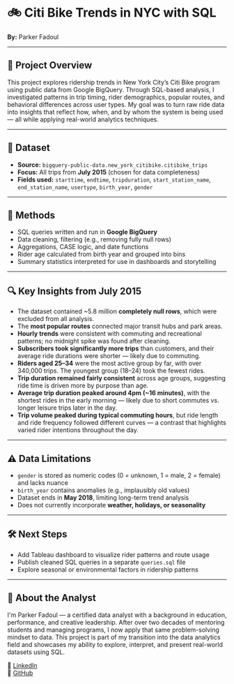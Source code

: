 # 🚲 Citi Bike Trends in NYC with SQL

**By:** Parker Fadoul

---

## 📌 Project Overview

This project explores ridership trends in New York City’s Citi Bike program using public data from Google BigQuery. Through SQL-based analysis, I investigated patterns in trip timing, rider demographics, popular routes, and behavioral differences across user types. My goal was to turn raw ride data into insights that reflect how, when, and by whom the system is being used — all while applying real-world analytics techniques.

---

## 📁 Dataset

- **Source:** `bigquery-public-data.new_york_citibike.citibike_trips`
- **Focus:** All trips from **July 2015** (chosen for data completeness)
- **Fields used:** `starttime`, `endtime`, `tripduration`, `start_station_name`, `end_station_name`, `usertype`, `birth_year`, `gender`

---

## 🧠 Methods

- SQL queries written and run in **Google BigQuery**
- Data cleaning, filtering (e.g., removing fully null rows)
- Aggregations, CASE logic, and date functions
- Rider age calculated from birth year and grouped into bins
- Summary statistics interpreted for use in dashboards and storytelling

---

## 🔍 Key Insights from July 2015

- The dataset contained ~5.8 million **completely null rows**, which were excluded from all analysis.
- The **most popular routes** connected major transit hubs and park areas.
- **Hourly trends** were consistent with commuting and recreational patterns; no midnight spike was found after cleaning.
- **Subscribers took significantly more trips** than customers, and their average ride durations were shorter — likely due to commuting.
- **Riders aged 25–34** were the most active group by far, with over 340,000 trips. The youngest group (18–24) took the fewest rides.
- **Trip duration remained fairly consistent** across age groups, suggesting ride time is driven more by purpose than age.
- **Average trip duration peaked around 4pm (~16 minutes)**, with the shortest rides in the early morning — likely due to short commutes vs. longer leisure trips later in the day.
- **Trip volume peaked during typical commuting hours**, but ride length and ride frequency followed different curves — a contrast that highlights varied rider intentions throughout the day.

---

## ⚠️ Data Limitations

- `gender` is stored as numeric codes (0 = unknown, 1 = male, 2 = female) and lacks nuance
- `birth_year` contains anomalies (e.g., implausibly old values)
- Dataset ends in **May 2018**, limiting long-term trend analysis
- Does not currently incorporate **weather, holidays, or seasonality**

---

## 🛠️ Next Steps

- Add Tableau dashboard to visualize rider patterns and route usage  
- Publish cleaned SQL queries in a separate `queries.sql` file  
- Explore seasonal or environmental factors in ridership patterns

---

## 👤 About the Analyst

I'm Parker Fadoul — a certified data analyst with a background in education, performance, and creative leadership. After over two decades of mentoring students and managing programs, I now apply that same problem-solving mindset to data. This project is part of my transition into the data analytics field and showcases my ability to explore, interpret, and present real-world datasets using SQL.


🔗 [LinkedIn](https://www.linkedin.com/in/parker-fadoul-63449135b/)  
🔗 [GitHub](https://github.com/ParkerFadoul)
